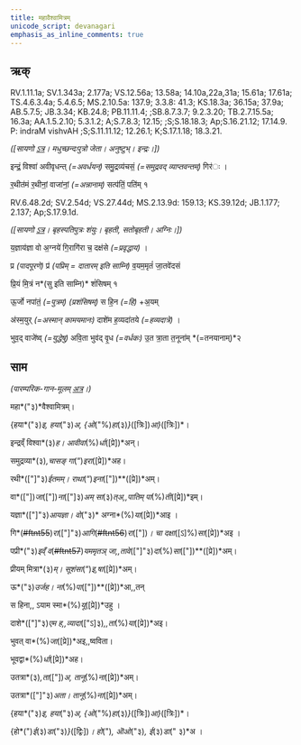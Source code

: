 ```yaml
---
title: महावैश्वामित्रम्  
unicode_script: devanagari  
emphasis_as_inline_comments: true
---   
```


## ऋक्

RV.1.11.1a; SV.1.343a; 2.177a; VS.12.56a; 13.58a; 14.10a,22a,31a; 15.61a; 17.61a; TS.4.6.3.4a; 5.4.6.5; MS.2.10.5a: 137.9; 3.3.8: 41.3; KS.18.3a; 36.15a; 37.9a; AB.5.7.5; JB.3.34; KB.24.8; PB.11.11.4; ;SB.8.7.3.7; 9.2.3.20; TB.2.7.15.5a; 16.3a; AA.1.5.2.10; 5.3.1.2; A;S.7.8.3; 12.15; ;S;S.18.18.3; Ap;S.16.21.12; 17.14.9. P: indraM vishvAH ;S;S.11.11.12; 12.26.1; K;S.17.1.18; 18.3.21.

*([सायणो [ऽत्र](https://archive.org/stream/RgVedaWithSayanasCommentaryPart3/rv_sayanabhasya_part3%23page/n413/mode/2up&sa=D&ust=1542425956355000)। मधुच्छन्दःपुत्रो जेता। अनुष्टुभ्। इन्द्रः।])*

इन्द्रं॒ विश्वा॑ अवीवृधन्त् *(=अवर्धयन्)* समु॒द्रव्य॑चसं॒ *(=समुद्रवद् व्याप्तवन्तम्)* गिर॑ः ।

र॒थीत॑मं र॒थीनां॒ वाजा॑नां॒ *(=अन्नानाम्)* सत्प॑तिं॒ पति॑म् १

RV.6.48.2d; SV.2.54d; VS.27.44d; MS.2.13.9d: 159.13; KS.39.12d; JB.1.177; 2.137; Ap;S.17.9.1d.

*([सायणो [ऽत्र](https://archive.org/stream/RgVedaWithSayanasCommentaryPart3/rv_sayanabhasya_part3%23page/n413/mode/2up&sa=D&ust=1542425956356000)। बृहस्पतिपुत्रः शंयुः। बृहती, सतोबृहती। अग्निः।])*

य॒ज्ञाय॑ज्ञा वो अ॒ग्नये॑ गि॒रागि॑रा च॒ दक्ष॑से *(=प्रवृद्धाय)* ।

प्र *(पादपूरणे)* प्र॑ *(पप्रिम् = दातारम् इति साम्नि)*  व॒यम॒मृतं॑ जा॒तवे॑दसं

प्रि॒यं मि॒त्रं न*(सु इति साम्नि)* शं॑सिषम् १

ऊ॒र्जो नपा॑तं॒ *(=पुत्रम्)* *(प्रशंसिषम्)* स हि॒न *(=हि)* +अ॒यम्

अ॑स्म॒युर् *(=अस्मान् कामयमानः)* दाशे॑म ह॒व्यदा॑तये *(=हव्यदात्रे)* ।

भुव॒द् वाजे॑ष्व् *(=युद्धेषु)* अवि॒ता भुव॑द् वृ॒ध *(=वर्धकः)* उ॒त त्रा॒ता त॒नूना॑म् *(=तनयानाम्)*२

## साम

*(पारम्परिक-गान-मूलम् [अत्र](https://sanskritdocuments.org/sites/pssramanujaswamy/AASHEERVACHANA%2520SAAMAANI.pdf&sa=D&ust=1542425956357000)।)*

महा*("३)*वैश्वामित्रम्।

{हया*("३)*इ, हया*("३)*अ, {ओ*("%)*हा*(३)*}*([त्रिः])*आ}*([त्रिः])*।

इन्द्रव्ँ विश्वा*(३)*ह। आवीवा*(%)*र्धा*([प्रे])*अन्।

समुद्रव्या*(३)*,चासङ् गा*(“)*इरा*([प्रे])*अह।

रथी*(["]"३)*ईतमम्। राथा*(“)*इना*(["])**([प्रे])*अम्।

वा*(["])*जा*(["])*ना*(["]३)*अम् सा*(३)*त्अ,,पातिम् पा*(%)*ती*([प्रे])*इम्।

यज्ञा*(["]"३)*आयज्ञा। वो*("३)* अग्ना*(%)*या*([प्रे])*आइ ।

गि*(~~#ftnt55~~)*रा*(["]"३)*आगि*(~~#ftnt56~~)*रा*(["])*। चा दक्षा*([ऽ]%)*सा*([प्रे])*अइ ।

पप्री*("३)*इव्ँ व*(~~#ftnt57~~)*यममृतञ् जा,,तावे*(["]"३)*दा*(%)*सा*(["])**([प्रे])*अम्।

प्रीयम् मित्रा*(३)*म्। सूशंसा*(“)*इ,षा*([प्रे])*अम्।

ऊ*("३)*उर्जह। ना*(%)*पा*(["])**([प्रे])*आ,,तन्

स हिना,, ऽयाम स्मा*(%)*यू*([प्रे])*उहु ।

दाशे*(["]"३)*एम ह,,व्यादा*(["ऽ]३)*,,ता*(%)*या*([प्रे])*अइ।

भुवत् वा*(%)*जा*([प्रे])*अइ,,ष्वविता।

भूवद्वा*(%)*र्धा*([प्रे])*अह।

उतत्रा*(३)*,ता*(["])*अ, तानू*(%)*ना*([प्रे])*अम्।

उतत्रा*(["]"३)*अता। तानू*(%)*ना*([प्रे])*अम्।

{हया*("३)*इ, हया*("३)*अ, {ओ*("%)*हा*(३)*}*([त्रिः])*आ}*([त्रिः])*।

{हो*(")*ई*(३)*डा*("३)*}*([द्विः])*। हो*(")*, ऒओ*("३)*, ई*(३)*डा*(" ३)*अ ।